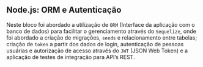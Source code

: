 ## Node.js: ORM e Autenticação

Neste bloco foi abordado a utilização de `ORM` (Interface da aplicação com o banco de dados) para facilitar o gerenciamento através do `Sequelize`, onde foi abordado a criação de migrações, `seeds` e relacionamento entre tabelas;  criação de `token` a partir dos dados de login, autenticação de pessoas usuárias e autorização de acesso através do `JWT` (JSON Web Token) e a aplicação de testes de integração para API’s REST.

